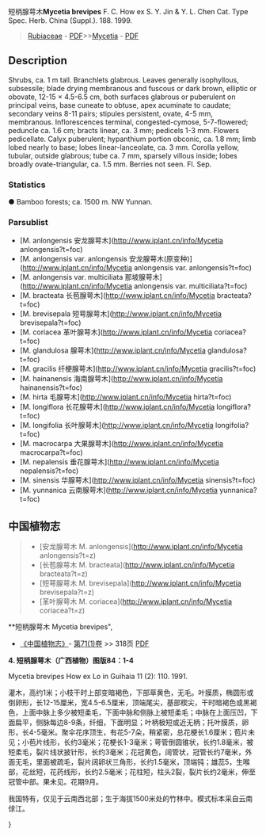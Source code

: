 短柄腺萼木**Mycetia brevipes** F. C. How ex S. Y. Jin & Y. L. Chen Cat. Type Spec. Herb. China (Suppl.). 188. 1999.

> [Rubiaceae](http://www.iplant.cn/info/Rubiaceae?t=foc) - [PDF](http://www.iplant.cn/foc/pdf/Rubiaceae.pdf)>>[Mycetia](http://www.iplant.cn/info/Mycetia?t=foc) - [PDF](http://www.iplant.cn/foc/pdf/Mycetia.pdf)

## Description

Shrubs, ca. 1 m tall. Branchlets glabrous. Leaves generally isophyllous, subsessile; blade drying membranous and fuscous or dark brown, elliptic or obovate, 12-15 × 4.5-6.5 cm, both surfaces glabrous or puberulent on principal veins, base cuneate to obtuse, apex acuminate to caudate; secondary veins 8-11 pairs; stipules persistent, ovate, 4-5 mm, membranous. Inflorescences terminal, congested-cymose, 5-7-flowered; peduncle ca. 1.6 cm; bracts linear, ca. 3 mm; pedicels 1-3 mm. Flowers pedicellate. Calyx puberulent; hypanthium portion obconic, ca. 1.8 mm; limb lobed nearly to base; lobes linear-lanceolate, ca. 3 mm. Corolla yellow, tubular, outside glabrous; tube ca. 7 mm, sparsely villous inside; lobes broadly ovate-triangular, ca. 1.5 mm. Berries not seen. Fl. Sep.

### Statistics
● Bamboo forests; ca. 1500 m. NW Yunnan.

### Parsublist

* [M.  anlongensis  安龙腺萼木](http://www.iplant.cn/info/Mycetia anlongensis?t=foc)
* [M.  anlongensis var. anlongensis  安龙腺萼木(原变种)](http://www.iplant.cn/info/Mycetia anlongensis var. anlongensis?t=foc)
* [M.  anlongensis var. multiciliata  那坡腺萼木](http://www.iplant.cn/info/Mycetia anlongensis var. multiciliata?t=foc)
* [M.  bracteata  长苞腺萼木](http://www.iplant.cn/info/Mycetia bracteata?t=foc)
* [M.  brevisepala  短萼腺萼木](http://www.iplant.cn/info/Mycetia brevisepala?t=foc)
* [M.  coriacea  革叶腺萼木](http://www.iplant.cn/info/Mycetia coriacea?t=foc)
* [M.  glandulosa  腺萼木](http://www.iplant.cn/info/Mycetia glandulosa?t=foc)
* [M.  gracilis  纤梗腺萼木](http://www.iplant.cn/info/Mycetia gracilis?t=foc)
* [M.  hainanensis  海南腺萼木](http://www.iplant.cn/info/Mycetia hainanensis?t=foc)
* [M.  hirta  毛腺萼木](http://www.iplant.cn/info/Mycetia hirta?t=foc)
* [M.  longiflora  长花腺萼木](http://www.iplant.cn/info/Mycetia longiflora?t=foc)
* [M.  longifolia  长叶腺萼木](http://www.iplant.cn/info/Mycetia longifolia?t=foc)
* [M.  macrocarpa  大果腺萼木](http://www.iplant.cn/info/Mycetia macrocarpa?t=foc)
* [M.  nepalensis  垂花腺萼木](http://www.iplant.cn/info/Mycetia nepalensis?t=foc)
* [M.  sinensis  华腺萼木](http://www.iplant.cn/info/Mycetia sinensis?t=foc)
* [M.  yunnanica  云南腺萼木](http://www.iplant.cn/info/Mycetia yunnanica?t=foc)

## 中国植物志

> * [安龙腺萼木  M.  anlongensis](http://www.iplant.cn/info/Mycetia anlongensis?t=z)
> * [长苞腺萼木  M.  bracteata](http://www.iplant.cn/info/Mycetia bracteata?t=z)
> * [短萼腺萼木  M.  brevisepala](http://www.iplant.cn/info/Mycetia brevisepala?t=z)
> * [革叶腺萼木  M.  coriacea](http://www.iplant.cn/info/Mycetia coriacea?t=z)

**短柄腺萼木 Mycetia brevipes",

* [《中国植物志》](http://www.iplant.cn/frps)- [第71(1)卷](http://www.iplant.cn/frps/vol/71(1)) >> 318页 [PDF](http://www.iplant.cn/frps/pdf/71(1)/318.PDF)

**4. 短柄腺萼木（广西植物）图版84：1-4**

Mycetia brevipes How ex Lo in Guihaia 11 (2): 110. 1991.

灌木，高约1米；小枝干时上部变暗褐色，下部草黄色，无毛。叶膜质，椭圆形或倒卵形，长12-15厘米，宽4.5-6.5厘米，顶端尾尖，基部楔尖，干时暗褐色或黑褐色，上面中脉上多少被短柔毛，下面中脉和侧脉上被短柔毛；中脉在上面压凹，下面扁平，侧脉每边8-9条，纤细，下面明显；叶柄极短或近无柄；托叶膜质，卵形，长4-5毫米。聚伞花序顶生，有花5-7朵，稍紧密，总花梗长1.6厘米；苞片未见；小苞片线形，长约3毫米；花梗长1-3毫米；萼管倒圆锥状，长约1.8毫米，被短柔毛，裂片线状披针形，长约3毫米；花冠黄色，阔管状，冠管长约7毫米，外面无毛，里面被疏毛，裂片阔卵状三角形，长约1.5毫米，顶端钝；雄蕊5，生喉部，花丝短，花药线形，长约2.5毫米；花柱短，柱头2裂，裂片长约2毫米，伸至冠管中部。果未见。花期9月。

我国特有，仅见于云南西北部；生于海拔1500米处的竹林中。模式标本采自云南俅江。

}